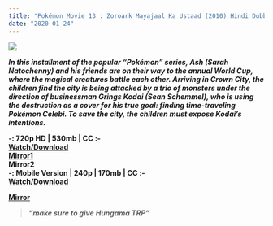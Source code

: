 ```yaml
---
title: "Pokémon Movie 13 : Zoroark Mayajaal Ka Ustaad (2010) Hindi Dubbed [Hungama TV/Marvel HQ]"
date: "2020-01-24"
---
```


<script type="text/javascript">var adfly_id = 20713539; var adfly_advert = 'int'; var popunder = true; var domains = ['gplinks.in'];</script>

  
<script src="https://cdn.adf.ly/js/link-converter.js"></script>

[![](https://1.bp.blogspot.com/-42TlaLINJWY/Xf3VRiutTOI/AAAAAAAACwc/x-3ArxcGOAUEGa8tqjMPfMFGBVigbWf1QCLcBGAsYHQ/s400/Pok{cc12359f2e95e552e186e4de70c84d5cbcf99205a26c61ac9b84937885664646}25C3{cc12359f2e95e552e186e4de70c84d5cbcf99205a26c61ac9b84937885664646}25A9mon.{cc12359f2e95e552e186e4de70c84d5cbcf99205a26c61ac9b84937885664646}2BZoroark{cc12359f2e95e552e186e4de70c84d5cbcf99205a26c61ac9b84937885664646}2BMayajal{cc12359f2e95e552e186e4de70c84d5cbcf99205a26c61ac9b84937885664646}2BKa{cc12359f2e95e552e186e4de70c84d5cbcf99205a26c61ac9b84937885664646}2BUstad.jpg)](https://1.bp.blogspot.com/-42TlaLINJWY/Xf3VRiutTOI/AAAAAAAACwc/x-3ArxcGOAUEGa8tqjMPfMFGBVigbWf1QCLcBGAsYHQ/s1600/Pok{cc12359f2e95e552e186e4de70c84d5cbcf99205a26c61ac9b84937885664646}25C3{cc12359f2e95e552e186e4de70c84d5cbcf99205a26c61ac9b84937885664646}25A9mon.{cc12359f2e95e552e186e4de70c84d5cbcf99205a26c61ac9b84937885664646}2BZoroark{cc12359f2e95e552e186e4de70c84d5cbcf99205a26c61ac9b84937885664646}2BMayajal{cc12359f2e95e552e186e4de70c84d5cbcf99205a26c61ac9b84937885664646}2BKa{cc12359f2e95e552e186e4de70c84d5cbcf99205a26c61ac9b84937885664646}2BUstad.jpg)

**_In this installment of the popular “Pokémon” series, Ash (Sarah Natochenny) and his friends are on their way to the annual World Cup, where the magical creatures battle each other. Arriving in Crown City, the children find the city is being attacked by a trio of monsters under the direction of businessman Grings Kodai (Sean Schemmel), who is using the destruction as a cover for his true goal: finding time-traveling Pokémon Celebi. To save the city, the children must expose Kodai’s intentions._**

 **\-: 720p HD | 530mb | CC :-**  
**[Watch/Download](https://gplinks.in/AtV6)**  
**[Mirror1](https://gplinks.in/IpNUoN)**  
**Mirror2**  
**\-: Mobile Version | 240p | 170mb | CC :-**  
**[Watch/Download](https://gplinks.in/DzEtM)**

**[Mirror](https://gplinks.in/2iOu)**

> **_“make sure to give Hungama TRP”_**
